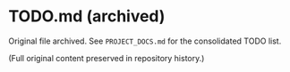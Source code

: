 # TODO.md (archived)

Original file archived. See `PROJECT_DOCS.md` for the consolidated TODO list.

(Full original content preserved in repository history.)
